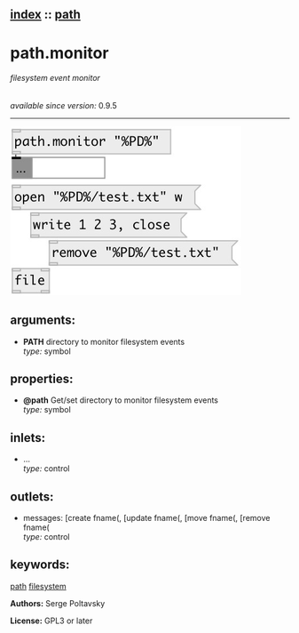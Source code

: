 [index](index.html) :: [path](category_path.html)
---

# path.monitor

###### filesystem event monitor

*available since version:* 0.9.5

---




[![example](../examples/img/path.monitor.jpg)](../examples/pd/path.monitor.pd)



## arguments:

* **PATH**
directory to monitor filesystem events<br>
_type:_ symbol<br>





## properties:

* **@path** 
Get/set directory to monitor filesystem events<br>
_type:_ symbol<br>



## inlets:

* ...<br>
_type:_ control



## outlets:

* messages: [create fname(, [update fname(, [move fname(, [remove fname(<br>
_type:_ control



## keywords:

[path](keywords/path.html)
[filesystem](keywords/filesystem.html)






**Authors:** Serge Poltavsky




**License:** GPL3 or later





